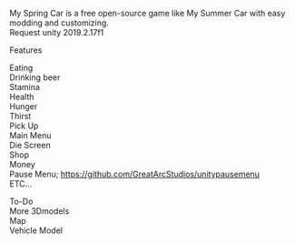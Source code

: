 My Spring Car is a free open-source game like My Summer Car with easy modding and customizing.  
Request unity 2019.2.17f1

Features  

Eating  
Drinking beer  
Stamina  
Health   
Hunger  
Thirst  
Pick Up  
Main Menu  
Die Screen  
Shop  
Money  
Pause Menu; https://github.com/GreatArcStudios/unitypausemenu  
ETC...  

To-Do  
More 3Dmodels  
Map     
Vehicle Model  

